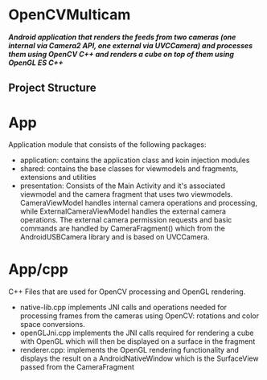# OpenCVMulticam

***Android application that renders the feeds from two cameras (one internal via Camera2 API, one external via UVCCamera) and processes them using OpenCV C++ and renders a cube on top of them using OpenGL ES C++***

## Project Structure

# App

Application module that consists of the following packages:

- application: contains the application class and koin injection modules
- shared: contains the base classes for viewmodels and fragments, extensions and utilities
- presentation: Consists of the Main Activity and it's associated viewmodel and the camera fragment
  that uses two viewmodels. CameraViewModel handles internal camera operations and processing, while
  ExternalCameraViewModel handles the external camera operations. The external camera permission
  requests and basic commands are handled by CameraFragment() which from the AndroidUSBCamera
  library and is based on UVCCamera.

# App/cpp

C++ Files that are used for OpenCV processing and OpenGL rendering.

- native-lib.cpp implements JNI calls and operations needed for processing frames from the cameras
  using OpenCV: rotations and color space conversions.
- openGLJni.cpp implements the JNI calls required for rendering a cube with OpenGL which will then
  be displayed on a surface in the fragment
- renderer.cpp: implements the OpenGL rendering functionality and displays the result on a
  AndroidNativeWindow which is the SurfaceView passed from the CameraFragment 
